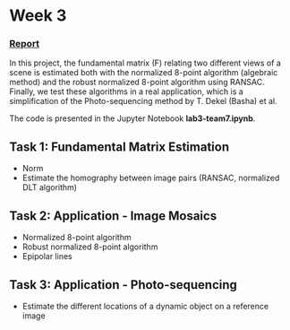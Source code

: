 # Week 3

### [Report](https://github.com/oscarlorente/3D-Reconstruction-of-Urban-Scenes/blob/main/lab3/M4_Lab3_Team7.pdf)

In this project, the fundamental matrix (F) relating two different views of a scene is estimated both with the normalized 8-point algorithm (algebraic method) and the robust normalized 8-point algorithm using RANSAC. Finally, we test these algorithms in a real application, which is a simplification of the Photo-sequencing method by T. Dekel (Basha) et al.

The code is presented in the Jupyter Notebook **lab3-team7.ipynb**. 

## Task 1: Fundamental Matrix Estimation
* Norm
* Estimate the homography between image pairs (RANSAC, normalized DLT algorithm)

## Task 2: Application - Image Mosaics
* Normalized 8-point algorithm
* Robust normalized 8-point algorithm
* Epipolar lines

## Task 3: Application - Photo-sequencing
* Estimate the different locations of a dynamic object on a reference image
